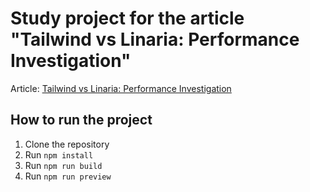 # Study project for the article "Tailwind vs Linaria: Performance Investigation"

Article: [Tailwind vs Linaria: Performance Investigation](https://www.developerway.com/posts/tailwind-vs-linaria-performance)

## How to run the project

1. Clone the repository
2. Run `npm install`
3. Run `npm run build`
4. Run `npm run preview`

